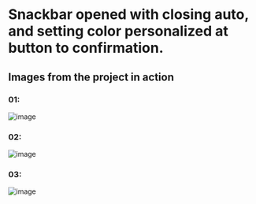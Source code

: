 # Snackbar opened with closing auto, and setting color personalized at button to confirmation.

## Images from the project in action


### 01:


![image](https://user-images.githubusercontent.com/72364037/172036768-6a627a2e-d2ac-443a-8af8-972ba14caae1.png)


### 02:


![image](https://user-images.githubusercontent.com/72364037/172036801-a9e1a2ed-d06f-4575-b826-214076300d35.png)


### 03:


![image](https://user-images.githubusercontent.com/72364037/172036822-72def015-29ad-445b-ae5c-ec3ce42edb2e.png)
